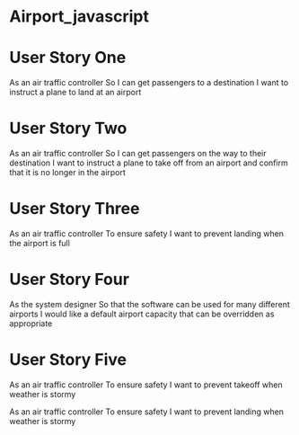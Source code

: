 # Airport_javascript


# User Story One
As an air traffic controller
So I can get passengers to a destination
I want to instruct a plane to land at an airport

# User Story Two
As an air traffic controller
So I can get passengers on the way to their destination
I want to instruct a plane to take off from an airport and confirm that it is no longer in the airport

# User Story Three
As an air traffic controller
To ensure safety
I want to prevent landing when the airport is full

# User Story Four
As the system designer
So that the software can be used for many different airports
I would like a default airport capacity that can be overridden as appropriate

# User Story Five 
As an air traffic controller
To ensure safety
I want to prevent takeoff when weather is stormy

As an air traffic controller
To ensure safety
I want to prevent landing when weather is stormy
